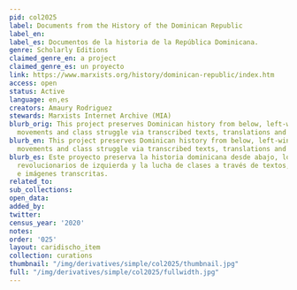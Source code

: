 ```yaml
---
pid: col2025
label: Documents from the History of the Dominican Republic
label_en:
label_es: Documentos de la historia de la República Dominicana.
genre: Scholarly Editions
claimed_genre_en: a project
claimed_genre_es: un proyecto
link: https://www.marxists.org/history/dominican-republic/index.htm
access: open
status: Active
language: en,es
creators: Amaury Rodriguez
stewards: Marxists Internet Archive (MIA)
blurb_orig: This project preserves Dominican history from below, left-wing revolutionary
  movements and class struggle via transcribed texts, translations and images.
blurb_en: This project preserves Dominican history from below, left-wing revolutionary
  movements and class struggle via transcribed texts, translations and images.
blurb_es: Este proyecto preserva la historia dominicana desde abajo, los movimientos
  revolucionarios de izquierda y la lucha de clases a través de textos, traducciones
  e imágenes transcritas.
related_to:
sub_collections:
open_data:
added_by:
twitter:
census_year: '2020'
notes:
order: '025'
layout: caridischo_item
collection: curations
thumbnail: "/img/derivatives/simple/col2025/thumbnail.jpg"
full: "/img/derivatives/simple/col2025/fullwidth.jpg"
---
```


